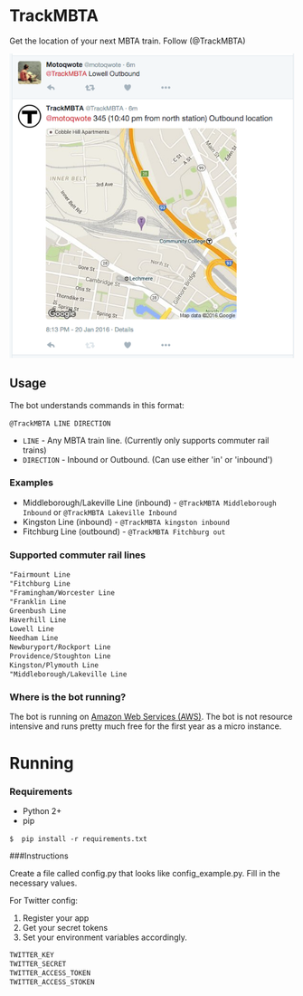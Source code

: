 # TrackMBTA 

Get the location of your next MBTA train. Follow (@TrackMBTA)

![alt tag](sample_tweet.png)

## Usage
The bot understands commands in this format:

`@TrackMBTA LINE DIRECTION`

- `LINE` - Any MBTA train line. (Currently only supports commuter rail trains)
- `DIRECTION` - Inbound or Outbound. (Can use either 'in' or 'inbound')

### Examples
- Middleborough/Lakeville Line (inbound) - `@TrackMBTA Middleborough Inbound` or `@TrackMBTA Lakeville Inbound`
- Kingston Line (inbound) - `@TrackMBTA kingston inbound`
- Fitchburg Line (outbound) - `@TrackMBTA Fitchburg out`

### Supported commuter rail lines
```
"Fairmount Line
"Fitchburg Line
"Framingham/Worcester Line
"Franklin Line
Greenbush Line
Haverhill Line
Lowell Line
Needham Line
Newburyport/Rockport Line
Providence/Stoughton Line
Kingston/Plymouth Line
"Middleborough/Lakeville Line
```

### Where is the bot running?

The bot is running on [Amazon Web Services (AWS)](https://aws.amazon.com/). The bot is not resource intensive and runs pretty much free for the first year as a micro instance.

# Running

### Requirements
- Python 2+
- pip

`$  pip install -r requirements.txt`

###Instructions

Create a file called config.py that looks like config_example.py. Fill in the necessary values.

For Twitter config:

1. Register your app
2. Get your secret tokens
3. Set your environment variables accordingly.

```
TWITTER_KEY
TWITTER_SECRET
TWITTER_ACCESS_TOKEN
TWITTER_ACCESS_STOKEN
```
